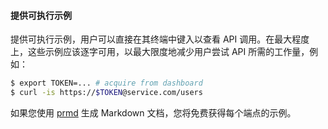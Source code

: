 #### 提供可执行示例

提供可执行示例，用户可以直接在其终端中键入以查看 API 调用。在最大程度上，这些示例应该逐字可用，以最大限度地减少用户尝试 API 所需的工作量，例如：

```bash
$ export TOKEN=... # acquire from dashboard
$ curl -is https://$TOKEN@service.com/users
```
如果您使用 [prmd](https://github.com/interagent/prmd) 生成 Markdown 文档，您将免费获得每个端点的示例。